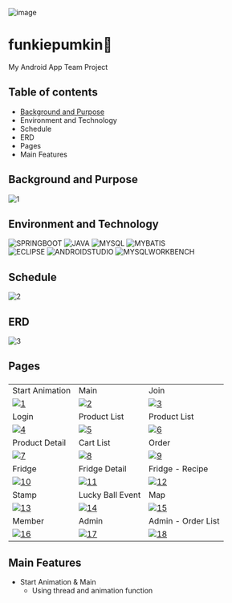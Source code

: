 
<img src="https://i.ibb.co/nrRTTYB/image.jpg" alt="image" border="0"><br>

# funkiepumkin🎃
My Android App Team Project<br>

## Table of contents
- [Background and Purpose](#Background-and-Purpose)
- Environment and Technology
- Schedule
- ERD
- Pages
- Main Features

## Background and Purpose
<img src="https://i.ibb.co/Wsy11Xp/1.jpg" alt="1" border="0"><br>

## Environment and Technology
![SPRINGBOOT](https://img.shields.io/badge/-SPRINGBOOT-6DB33F?style=for-the-badge&logo=SPRINGBOOT&logoColor=ffffff)
![JAVA](https://img.shields.io/badge/-JAVA-663300?style=for-the-badge&logo=JAVA&logoColor=ffffff)
![MYSQL](https://img.shields.io/badge/-MYSQL-4479A1?style=for-the-badge&logo=MYSQL&logoColor=ffffff)
![MYBATIS](https://img.shields.io/badge/-MYBATIS-333333?style=for-the-badge&logo=MYBATIS&logoColor=ffffff)<br>
![ECLIPSE](https://img.shields.io/badge/-ECLIPSE-2C2255?style=for-the-badge&logo=ECLIPSE&logoColor=ffffff)
![ANDROIDSTUDIO](https://img.shields.io/badge/-ANDROIDSTUDIO-3DDC84?style=for-the-badge&logo=ANDROIDSTUDIO&logoColor=ffffff)
![MYSQLWORKBENCH](https://img.shields.io/badge/-MYSQLWORKBENCH-4479A1?style=for-the-badge&logo=MYSQL&logoColor=ffffff)
## Schedule
<img src="https://i.ibb.co/Zxrkfxk/2.jpg" alt="2" border="0">

## ERD
<img src="https://i.ibb.co/MSFTcwX/3.jpg" alt="3" border="0">

## Pages 
<h3>
<table>
  <tr>
    <td>Start Animation</td><td>Main</td><td>Join</td>
  </tr>
  <tr>
    <td><a href="https://imgbb.com/"><img src="https://i.ibb.co/JFY86Hs/1.jpg" alt="1" border="0"></a></td><td><a href="https://imgbb.com/"><img src="https://i.ibb.co/vD77hrR/2.jpg" alt="2" border="0"></a></td><td><a href="https://imgbb.com/"><img src="https://i.ibb.co/41rgQ37/3.jpg" alt="3" border="0"></a></td>
  </tr>
  <tr>
    <td>Login</td><td>Product List</td><td>Product List</td>
  </tr>
  <tr>
    <td><a href="https://imgbb.com/"><img src="https://i.ibb.co/W0tBmhg/4.jpg" alt="4" border="0"></a></td><td><a href="https://imgbb.com/"><img src="https://i.ibb.co/MV0SS0q/5.jpg" alt="5" border="0"></a></td><td><a href="https://imgbb.com/"><img src="https://i.ibb.co/myFYG58/6.jpg" alt="6" border="0"></a></td>
  </tr>
  <tr>
    <td>Product Detail</td><td>Cart List</td><td>Order</td>
  </tr>
  <tr>
    <td><a href="https://imgbb.com/"><img src="https://i.ibb.co/7S0hMMH/7.jpg" alt="7" border="0"></a></td><td><a href="https://imgbb.com/"><img src="https://i.ibb.co/Y3vZFrt/8.jpg" alt="8" border="0"></a></td><td><a href="https://imgbb.com/"><img src="https://i.ibb.co/mNg8LVJ/9.jpg" alt="9" border="0"></a></td>
  </tr>
  <tr>
    <td>Fridge</td><td>Fridge Detail</td><td>Fridge - Recipe</td>
  </tr>
  <tr>
    <td><a href="https://imgbb.com/"><img src="https://i.ibb.co/1qnrdZK/10.jpg" alt="10" border="0"></a></td><td><a href="https://imgbb.com/"><img src="https://i.ibb.co/1fhmSjh/11.jpg" alt="11" border="0"></a></td><td><a href="https://imgbb.com/"><img src="https://i.ibb.co/0QqVk67/12.jpg" alt="12" border="0"></a></td>
  </tr>
  <tr>
    <td>Stamp</td><td>Lucky Ball Event</td><td>Map</td>
  </tr>
  <tr>
    <td><a href="https://imgbb.com/"><img src="https://i.ibb.co/8b97Vfd/13.jpg" alt="13" border="0"></a></td><td><a href="https://imgbb.com/"><img src="https://i.ibb.co/44mgHBD/14.jpg" alt="14" border="0"></a></td><td><a href="https://imgbb.com/"><img src="https://i.ibb.co/88w39DK/15.jpg" alt="15" border="0"></a></td>
  </tr>
  <tr>
    <td>Member</td><td>Admin</td><td>Admin - Order List</td>
  </tr>
  <tr>
    <td><a href="https://imgbb.com/"><img src="https://i.ibb.co/5LXCtHs/16.jpg" alt="16" border="0"></a></td><td><a href="https://imgbb.com/"><img src="https://i.ibb.co/nrFfK1V/17.jpg" alt="17" border="0"></a></td><td><a href="https://imgbb.com/"><img src="https://i.ibb.co/GcnzKdq/18.jpg" alt="18" border="0"></a></td>
  </tr>
  
</table>
</h3>

## Main Features
- Start Animation & Main 
  - Using thread and animation function 

